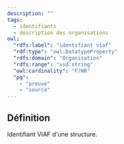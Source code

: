 ```yaml
---
description: ""
tags:
  - identifiants
  - description des organisations
owl:
  "rdfs:label": "identifiant viaf"
  "rdf:type": "owl:DatatypeProperty"
  "rdfs:domain": "Organisation"
  "rdfs:range": "xsd:string"
  "owl:cardinality": "F/NR"
  "pq":
    - "preuve"
    - "source"
---
```


<OntologyTable frontMatter={frontMatter}/>

## Définition

Identifiant VIAF d'une structure.
